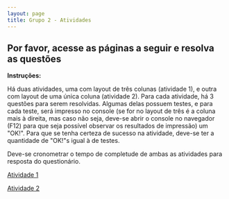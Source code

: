 ```yaml
---
layout: page
title: Grupo 2 - Atividades
---
```


## Por favor, acesse as páginas a seguir e resolva as questões

**Instruções:**

Há duas atividades, uma com layout de três colunas (atividade 1), e outra com layout de uma única coluna (atividade 2). Para cada atividade, há 3 questões para serem resolvidas. Algumas delas possuem testes, e para cada teste, será impresso no console (se for no layout de três é a coluna mais à direita, mas caso não seja, deve-se abrir o console no navegador (F12) para que seja possível observar os resultados de impressão) um "OK!". Para que se tenha certeza de sucesso na atividade, deve-se ter a quantidade de "OK!"s igual à de testes.

Deve-se cronometrar o tempo de completude de ambas as atividades para resposta do questionário.

[Atividade 1](atividade1)

[Atividade 2](atividade2)
